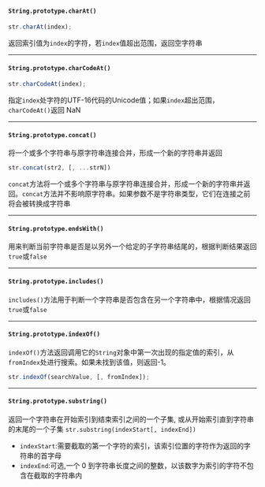 #### ```String.prototype.charAt()```
```javascript
str.charAt(index);
```
返回索引值为```index```的字符，若```index```值超出范围，返回空字符串

---
#### ```String.prototype.charCodeAt()```
```javascript
str.charCodeAt(index);
```
指定```index```处字符的UTF-16代码的Unicode值；如果```index```超出范围，```charCodeAt()```返回 NaN

---
#### ```String.prototype.concat()```
将一个或多个字符串与原字符串连接合并，形成一个新的字符串并返回
```javascript
str.concat(str2, [, ...strN])
```
```concat```方法将一个或多个字符串与原字符串连接合并，形成一个新的字符串并返回。```concat```方法并不影响原字符串。如果参数不是字符串类型，它们在连接之前将会被转换成字符串

---
#### ```String.prototype.endsWith()```
用来判断当前字符串是否是以另外一个给定的子字符串结尾的，根据判断结果返回 ```true```或```false```


---
#### ```String.prototype.includes()```
```includes()```方法用于判断一个字符串是否包含在另一个字符串中，根据情况返回```true```或```false```

---
#### ```String.prototype.indexOf()```
```indexOf()```方法返回调用它的```String```对象中第一次出现的指定值的索引，从```fromIndex```处进行搜索。如果未找到该值，则返回-1。
```javascript
str.indexOf(searchValue, [, fromIndex]);
```

---
#### ```String.prototype.substring()```
返回一个字符串在开始索引到结束索引之间的一个子集, 或从开始索引直到字符串的末尾的一个子集
```str.substring(indexStart[, indexEnd])```
+ ```indexStart```:需要截取的第一个字符的索引，该索引位置的字符作为返回的字符串的首字母
+ ```indexEnd```:可选,一个 0 到字符串长度之间的整数，以该数字为索引的字符不包含在截取的字符串内

